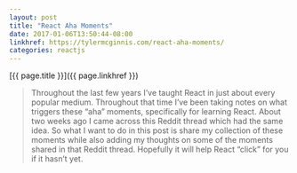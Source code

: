 ```yaml
---
layout: post
title: "React Aha Moments"
date: 2017-01-06T13:50:44-08:00
linkhref: https://tylermcginnis.com/react-aha-moments/
categories: reactjs
---
```



[{{ page.title }}]({{ page.linkhref }})

> Throughout the last few years I’ve taught React in just about every popular medium. Throughout that time I’ve been taking notes on what triggers these “aha” moments, specifically for learning React. About two weeks ago I came across this Reddit thread which had the same idea. So what I want to do in this post is share my collection of these moments while also adding my thoughts on some of the moments shared in that Reddit thread. Hopefully it will help React “click” for you if it hasn’t yet.

